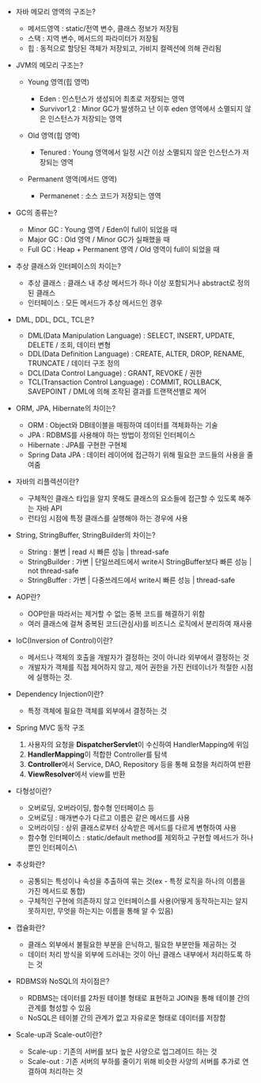 - 자바 메모리 영역의 구조는?
  - 메서드영역  : static/전역 변수, 클래스 정보가 저장됨
  - 스택       : 지역 변수, 메서드의 파라미터가 저장됨
  - 힙         : 동적으로 할당된 객체가 저장되고, 가비지 컬렉션에 의해 관리됨

- JVM의 메모리 구조는?
  - Young 영역(힙 영역)
    - Eden        : 인스턴스가 생성되어 최초로 저장되는 영역
    - Survivor1,2 : Minor GC가 발생하고 난 이후 eden 영역에서 소멸되지 않은 인스턴스가 저장되는 영역
  
  - Old 영역(힙 영역)
    - Tenured     : Young 영역에서 일정 시간 이상 소멸되지 않은 인스턴스가 저장되는 영역

  - Permanent 영역(메서드 영역)
    - Permanenet  : 소스 코드가 저장되는 영역

- GC의 종류는?
  - Minor GC : Young 영역 / Eden이 full이 되었을 때
  - Major GC : Old 영역 / Minor GC가 실패했을 때
  - Full GC : Heap + Permanent 영역 / Old 영역이 full이 되었을 때


- 추상 클래스와 인터페이스의 차이는?
  - 추상 클래스  : 클래스 내 추상 메서드가 하나 이상 포함되거나 abstract로 정의된 클래스
  - 인터페이스   : 모든 메서드가 추상 메서드인 경우

- DML, DDL, DCL, TCL은?
  - DML(Data Manipulation Language)   : SELECT, INSERT, UPDATE, DELETE / 조회, 데이터 변형
  - DDL(Data Definition Language)     : CREATE, ALTER, DROP, RENAME, TRUNCATE / 데이터 구조 정의
  - DCL(Data Control Language)        : GRANT, REVOKE / 권한
  - TCL(Transaction Control Language) : COMMIT, ROLLBACK, SAVEPOINT / DML에 의해 조작된 결과를 트랜잭션별로 제어

- ORM, JPA, Hibernate의 차이는?
  - ORM             : Object와 DB테이블을 매핑하여 데이터를 객체화하는 기술
  - JPA             : RDBMS를 사용해야 하는 방법이 정의된 인터페이스
  - Hibernate       : JPA를 구현한 구현체
  - Spring Data JPA : 데이터 레이어에 접근하기 위해 필요한 코드들의 사용을 줄여줌

- 자바의 리플렉션이란?
  - 구체적인 클래스 타입을 알지 못해도 클래스의 요소들에 접근할 수 있도록 해주는 자바 API
  - 런타임 시점에 특정 클래스를 실행해야 하는 경우에 사용

- String, StringBuffer, StringBuilder의 차이는?
  - String        : 불변 | read 시 빠른 성능 | thread-safe
  - StringBuilder : 가변 | 단일쓰레드에서 write시 StringBuffer보다 빠른 성능 | not thread-safe
  - StringBuffer  : 가변 | 다중쓰레드에서 write시 빠른 성능 | thread-safe

- AOP란?
  - OOP만을 따라서는 제거할 수 없는 중복 코드를 해결하기 위함
  - 여러 클래스에 걸쳐 중복된 코드(관심사)를 비즈니스 로직에서 분리하여 재사용

- IoC(Inversion of Control)이란?
  - 메서드나 객체의 호출을 개발자가 결정하는 것이 아니라 외부에서 결정하는 것
  - 개발자가 객체를 직접 제어하지 않고, 제어 권한을 가진 컨테이너가 적절한 시점에 실행하는 것.

- Dependency Injection이란?
  - 특정 객체에 필요한 객체를 외부에서 결정하는 것

- Spring MVC 동작 구조
  1. 사용자의 요청을 **DispatcherServlet**이 수신하여 HandlerMapping에 위임
  2. **HandlerMapping**이 적합한 Controller를 탐색
  3. **Controller**에서 Service, DAO, Repository 등을 통해 요청을 처리하여 반환
  4. **ViewResolver**에서 view를 반환

- 다형성이란?
  - 오버로딩, 오버라이딩, 함수형 인터페이스 등
  - 오버로딩 : 매개변수가 다르고 이름은 같은 메서드를 사용
  - 오버라이딩 : 상위 클래스로부터 상속받은 메서드를 다르게 변형하여 사용
  - 함수형 인터페이스 : static/default method를 제외하고 구현할 메서드가 하나 뿐인 인터페이스\

- 추상화란?
  - 공통되는 특성이나 속성을 추출하여 묶는 것(ex - 특정 로직을 하나의 이름을 가진 메서드로 통합)
  - 구체적인 구현에 의존하지 않고 인터페이스를 사용(어떻게 동작하는지는 알지 못하지만, 무엇을 하는지는 이름을 통해 알 수 있음)

- 캡슐화란?
  - 클래스 외부에서 불필요한 부분을 은닉하고, 필요한 부분만들 제공하는 것
  - 데이터 처리 방식을 외부에 드러내는 것이 아닌 클래스 내부에서 처리하도록 하는 것

- RDBMS와 NoSQL의 차이점은?
  - RDBMS는 데이터를 2차원 테이블 형태로 표현하고 JOIN을 통해 테이블 간의 관계를 형성할 수 있음
  - NoSQL은 테이블 간의 관계가 없고 자유로운 형태로 데이터를 저장함

- Scale-up과 Scale-out이란?
  - Scale-up  : 기존의 서버를 보다 높은 사양으로 업그레이드 하는 것
  - Scale-out : 기존 서버의 부하를 줄이기 위해 비슷한 사양의 서버를 추가로 연결하여 처리하는 것
